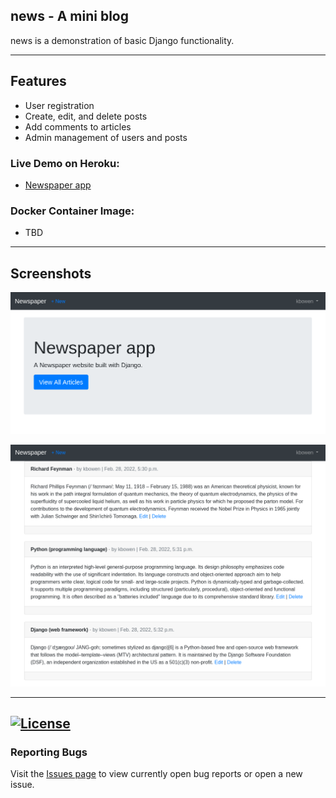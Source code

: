 ## news - A mini blog

news is a demonstration of basic Django functionality. 


---
## Features
 - User registration
 - Create, edit, and delete posts
 - Add comments to articles
 - Admin management of users and posts

### Live Demo on Heroku: 
 - [Newspaper app](https://limitless-crag-45588.herokuapp.com/)
### Docker Container Image:

 - TBD
---
## Screenshots
![Homepage](https://github.com/kevinbowen777/news/blob/master/images/news_app-home-page.png)

![Articles](https://github.com/kevinbowen777/news/blob/master/images/news_app-articles.png)

---
[![License](https://img.shields.io/badge/license-MIT-green)](https://github.com/kevinbowen777/news/blob/master/LICENSE)
---
### Reporting Bugs                                                              
                                                                                 
   Visit the [Issues page](https://github.com/kevinbowen777/news/issues)
      to view currently open bug reports or open a new issue.
